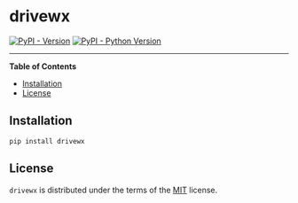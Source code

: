 # drivewx

[![PyPI - Version](https://img.shields.io/pypi/v/drivewx.svg)](https://pypi.org/project/drivewx)
[![PyPI - Python Version](https://img.shields.io/pypi/pyversions/drivewx.svg)](https://pypi.org/project/drivewx)

-----

**Table of Contents**

- [Installation](#installation)
- [License](#license)

## Installation

```console
pip install drivewx
```

## License

`drivewx` is distributed under the terms of the [MIT](https://spdx.org/licenses/MIT.html) license.
